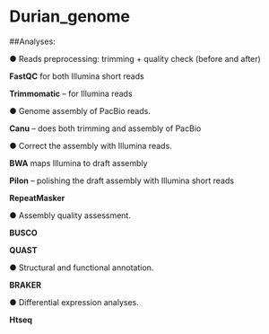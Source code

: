 # Durian_genome

##Analyses:

● Reads preprocessing: trimming + quality check (before and after)

**FastQC** for both Illumina short reads

**Trimmomatic** – for Illumina reads

● Genome assembly of PacBio reads. 

**Canu** – does both trimming and assembly of PacBio

● Correct the assembly with Illumina reads.

**BWA** maps Illumina to draft assembly 

**Pilon** – polishing the draft assembly with Illumina short reads

**RepeatMasker**

● Assembly quality assessment.

**BUSCO**

**QUAST**

● Structural and functional annotation.

**BRAKER**

● Differential expression analyses. 

**Htseq** 
